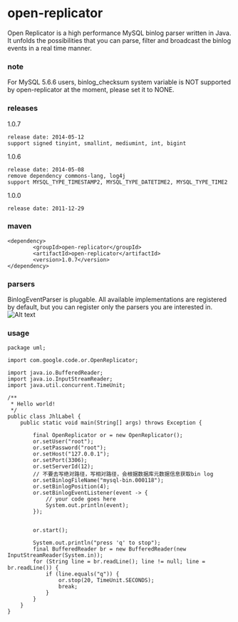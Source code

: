 open-replicator
===============

Open Replicator is a high performance MySQL binlog parser written in Java. It unfolds the possibilities that you can parse, filter and broadcast the binlog events in a real time manner.

### note

For MySQL 5.6.6 users, binlog_checksum system variable is NOT supported by open-replicator at the moment, please set it to NONE.

### releases
1.0.7

    release date: 2014-05-12
    support signed tinyint, smallint, mediumint, int, bigint
    
1.0.6

    release date: 2014-05-08
    remove dependency commons-lang, log4j
    support MYSQL_TYPE_TIMESTAMP2, MYSQL_TYPE_DATETIME2, MYSQL_TYPE_TIME2 

1.0.0

    release date: 2011-12-29
    
### maven
```
<dependency>
        <groupId>open-replicator</groupId>
        <artifactId>open-replicator</artifactId>
        <version>1.0.7</version>
</dependency>
```
### parsers

BinlogEventParser is plugable. All available implementations are registered by default, but you can register only the parsers you are interested in. 
![Alt text](http://dl.iteye.com/upload/attachment/0070/3054/4274ab64-b6d2-380b-86b2-56afa0de523d.png)

### usage
```
package uml;

import com.google.code.or.OpenReplicator;

import java.io.BufferedReader;
import java.io.InputStreamReader;
import java.util.concurrent.TimeUnit;

/**
 * Hello world!
 */
public class JhlLabel {
    public static void main(String[] args) throws Exception {

        final OpenReplicator or = new OpenReplicator();
        or.setUser("root");
        or.setPassword("root");
        or.setHost("127.0.0.1");
        or.setPort(3306);
        or.setServerId(12);
        // 不要去写绝对路径，写相对路径，会根据数据库元数据信息获取bin log
        or.setBinlogFileName("mysql-bin.000118");
        or.setBinlogPosition(4);
        or.setBinlogEventListener(event -> {
            // your code goes here
            System.out.println(event);
        });


        or.start();

        System.out.println("press 'q' to stop");
        final BufferedReader br = new BufferedReader(new InputStreamReader(System.in));
        for (String line = br.readLine(); line != null; line = br.readLine()) {
            if (line.equals("q")) {
                or.stop(20, TimeUnit.SECONDS);
                break;
            }
        }
    }
}

```
